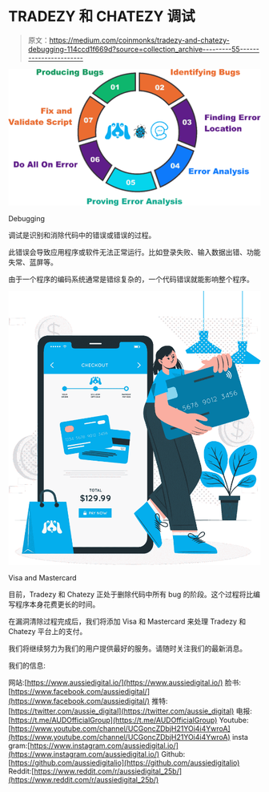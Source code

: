 # TRADEZY 和 CHATEZY 调试

> 原文：<https://medium.com/coinmonks/tradezy-and-chatezy-debugging-114ccd1f669d?source=collection_archive---------55----------------------->

![](img/5f58985da8ecb4140721fddb6b6782ec.png)

Debugging

调试是识别和消除代码中的错误或错误的过程。

此错误会导致应用程序或软件无法正常运行。比如登录失败、输入数据出错、功能失常、蓝屏等。

由于一个程序的编码系统通常是错综复杂的，一个代码错误就能影响整个程序。

![](img/2088e34a8e57b6e008327de22a9f92d8.png)

Visa and Mastercard

目前，Tradezy 和 Chatezy 正处于删除代码中所有 bug 的阶段。这个过程将比编写程序本身花费更长的时间。

在漏洞清除过程完成后，我们将添加 Visa 和 Mastercard 来处理 Tradezy 和 Chatezy 平台上的支付。

我们将继续努力为我们的用户提供最好的服务。请随时关注我们的最新消息。

我们的信息:

网站:[https://www.aussiedigital.io/](https://www.aussiedigital.io/)
脸书:[https://www.facebook.com/aussiedigital/](https://www.facebook.com/aussiedigital/)
推特:[https://twitter.com/aussie_digital](https://twitter.com/aussie_digital)
电报:[https://t.me/AUDOfficialGroup](https://t.me/AUDOfficialGroup)
Youtube:[https://www.youtube.com/channel/UCGoncZDbjH21YOi4i4YwroA](https://www.youtube.com/channel/UCGoncZDbjH21YOi4i4YwroA)
insta gram:[https://www.instagram.com/aussiedigital.io/](https://www.instagram.com/aussiedigital.io/)
Github:[https://github.com/aussiedigitalio](https://github.com/aussiedigitalio)
Reddit:[https://www.reddit.com/r/aussiedigital_25b/](https://www.reddit.com/r/aussiedigital_25b/)